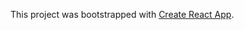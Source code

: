 This project was bootstrapped with [Create React App](https://github.com/facebook/create-react-app).



